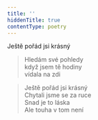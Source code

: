 ```yaml
---
title: ''
hiddenTitle: true
contentType: poetry
---
```


<section>

>   

</section>

<section>

>   

</section>

<section>

Ještě pořád jsi krásný

> Hledám své pohledy  
> když jsem tě hodiny  
> vídala na zdi

</section>

<section>

> Ještě pořád jsi krásný  
> Chytali jsme se za ruce  
> Snad je to láska  
> Ale touha v tom není

</section>
